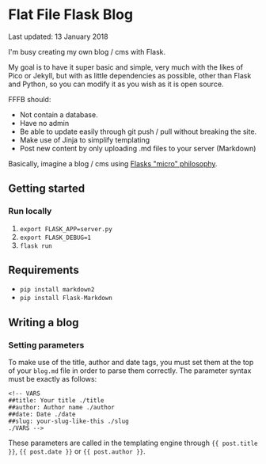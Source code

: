 # Flat File Flask Blog

Last updated: 13 January 2018

I'm busy creating my own blog / cms with Flask.

My goal is to have it super basic and simple, very much with the likes of Pico or Jekyll, but with as little dependencies as possible, other than Flask and Python, so you can modify it as you wish as it is open source.

FFFB should:

 - Not contain a database.
 - Have no admin
 -	Be able to update easily through git push / pull without breaking the site.
 -	Make use of Jinja to simplify templating
 -	Post new content by only uploading .md files to your server (Markdown)

Basically, imagine a blog / cms using [Flasks "micro" philosophy](http://flask.pocoo.org/docs/0.12/foreword/#what-does-micro-mean).

## Getting started
### Run locally
1. `export FLASK_APP=server.py`
2. `export FLASK_DEBUG=1`
3. `flask run`

## Requirements
* `pip install markdown2`
* `pip install Flask-Markdown`

## Writing a blog
### Setting parameters
To make use of the title, author and date tags, you must set them at the top of your `blog.md` file in order to parse them correctly. The parameter syntax must be exactly as follows:

``` 
<!-- VARS
##title: Your title ./title
##author: Author name ./author
##date: Date ./date
##slug: your-slug-like-this ./slug
./VARS -->
```

These parameters are called in the templating engine through `{{ post.title }}`, `{{ post.date }}` or `{{ post.author }}`.
